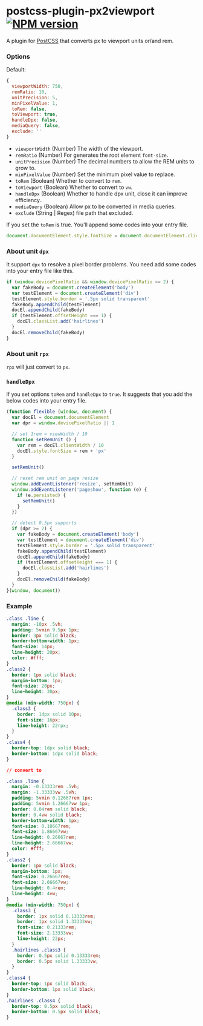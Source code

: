# postcss-plugin-px2viewport [![NPM version](https://badge.fury.io/js/postcss-plugin-px2viewport.svg)](http://badge.fury.io/js/postcss-plugin-px2viewport)

A plugin for [PostCSS](https://github.com/ai/postcss)  that converts px to viewport units or/and rem.

### Options

Default:

```js
{
  viewportWidth: 750,
  remRatio: 10,
  unitPrecision: 5,
  minPixelValue: 1,
  toRem: false,
  toViewport: true,
  handleDpx: false,
  mediaQuery: false,
  exclude: ''
}
```

- `viewportWidth` (Number) The width of the viewport.
- `remRatio` (Number) For generates the root element `font-size`.
- `unitPrecision` (Number) The decimal numbers to allow the REM units to grow to.
- `minPixelValue` (Number) Set the minimum pixel value to replace.
- `toRem` (Boolean) Whether to convert to `rem`.
- `toViewport` (Boolean) Whether to convert to `vw`.
- `handleDpx` (Boolean) Whether to handle dpx unit, close it can improve efficiency..
- `mediaQuery` (Boolean) Allow px to be converted in media queries.
- `exclude` (String | Regex) file path that excluded.

If you set the `toRem` is true. You'll append some codes into your entry file.

```js
document.documentElement.style.fontSize = document.documentElement.clientWidth / 10 + 'px'
```

### About unit `dpx`

It support `dpx` to resolve a pixel border problems. You need add some codes into your entry file like this.

```js
if (window.devicePixelRatio && window.devicePixelRatio >= 2) {
  var fakeBody = document.createElement('body')
  var testElement = document.createElement('div')
  testElement.style.border = '.5px solid transparent'
  fakeBody.appendChild(testElement)
  docEl.appendChild(fakeBody)
  if (testElement.offsetHeight === 1) {
    docEl.classList.add('hairlines')
  }
  docEl.removeChild(fakeBody)
}
```

### About unit `rpx`

`rpx` will just convert to `px`.

### `handleDpx`

If you set options `toRem` and `handleDpx` to `true`. It suggests that you add the below codes into your entry file.

```js
(function flexible (window, document) {
  var docEl = document.documentElement
  var dpr = window.devicePixelRatio || 1

  // set 1rem = viewWidth / 10
  function setRemUnit () {
    var rem = docEl.clientWidth / 10
    docEl.style.fontSize = rem + 'px'
  }

  setRemUnit()

  // reset rem unit on page resize
  window.addEventListener('resize', setRemUnit)
  window.addEventListener('pageshow', function (e) {
    if (e.persisted) {
      setRemUnit()
    }
  })

  // detect 0.5px supports
  if (dpr >= 2) {
    var fakeBody = document.createElement('body')
    var testElement = document.createElement('div')
    testElement.style.border = '.5px solid transparent'
    fakeBody.appendChild(testElement)
    docEl.appendChild(fakeBody)
    if (testElement.offsetHeight === 1) {
      docEl.classList.add('hairlines')
    }
    docEl.removeChild(fakeBody)
  }
}(window, document))
```

### Example

```css
.class .line {
  margin: -10px .5vh;
  padding: 5vmin 9.5px 1px;
  border: 3px solid black;
  border-bottom-width: 1px;
  font-size: 14px;
  line-height: 20px;
  color: #fff;
}
.class2 {
  border: 1px solid black;
  margin-bottom: 1px;
  font-size: 20px;
  line-height: 30px;
}
@media (min-width: 750px) {
  .class3 {
    border: 1dpx solid 10px;
    font-size: 16px;
    line-height: 22rpx;
  }
}
.class4 {
  border-top: 1dpx solid black;
  border-bottom: 1dpx solid black;
}

// convert to

.class .line {
  margin: -0.13333rem .5vh;
  margin: -1.33333vw .5vh;
  padding: 5vmin 0.12667rem 1px;
  padding: 5vmin 1.26667vw 1px;
  border: 0.04rem solid black;
  border: 0.4vw solid black;
  border-bottom-width: 1px;
  font-size: 0.18667rem;
  font-size: 1.86667vw;
  line-height: 0.26667rem;
  line-height: 2.66667vw;
  color: #fff;
}
.class2 {
  border: 1px solid black;
  margin-bottom: 1px;
  font-size: 0.26667rem;
  font-size: 2.66667vw;
  line-height: 0.4rem;
  line-height: 4vw;
}
@media (min-width: 750px) {
  .class3 {
    border: 1px solid 0.13333rem;
    border: 1px solid 1.33333vw;
    font-size: 0.21333rem;
    font-size: 2.13333vw;
    line-height: 22px;
  }
  .hairlines .class3 {
    border: 0.5px solid 0.13333rem;
    border: 0.5px solid 1.33333vw;
  }
}
.class4 {
  border-top: 1px solid black;
  border-bottom: 1px solid black;
}
.hairlines .class4 {
  border-top: 0.5px solid black;
  border-bottom: 0.5px solid black;
}
```

